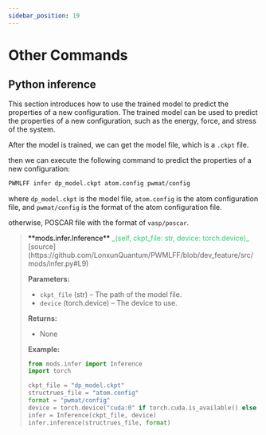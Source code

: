 ```yaml
---
sidebar_position: 19
---
```


# Other Commands

## Python inference

This section introduces how to use the trained model to predict the properties of a new configuration. The trained model can be used to predict the properties of a new configuration, such as the energy, force, and stress of the system.

After the model is trained, we can get the model file, which is a `.ckpt` file. 

then we can execute the following command to predict the properties of a new configuration:

```bash
PWMLFF infer dp_model.ckpt atom.config pwmat/config
```

where `dp_model.ckpt` is the model file, `atom.config` is the atom configuration file, and `pwmat/config` is the format of the atom configuration file.

otherwise, POSCAR file with the format of `vasp/poscar`.

> <p style={{backgroundColor: '#E5E1EC'}}> <font color='black'>**mods.infer.Inference**</font> <font color='#2ecc71'>_(self, ckpt_file: str, device: torch.device)_</font> 
> [source](https://github.com/LonxunQuantum/PWMLFF/blob/dev_feature/src/mods/infer.py#L9)</p>
>
> **Parameters:**
> - `ckpt_file` (str) – The path of the model file.
> - `device` (torch.device) – The device to use.
>
> **Returns:**
> - None
>
> **Example:**
> ```python
> from mods.infer import Inference
> import torch
>
> ckpt_file = "dp_model.ckpt"
> structrues_file = "atom.config"
> format = "pwmat/config"
> device = torch.device("cuda:0" if torch.cuda.is_available() else "cpu")
> infer = Inference(ckpt_file, device)
> infer.inference(structrues_file, format)
> ```
